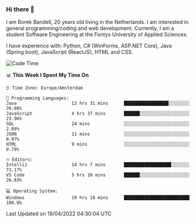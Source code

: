 ### Hi there 👋

I am Borek Bandell, 20 years old living in the Netherlands. I am interested in general programming/coding and web development. Currently, I am a student Software Engineering at the Fontys University of Applied Sciences.

I have experience with: Python, C# (WinForms, ASP.NET Core), Java (Spring boot), JavaScript (ReactJS), HTML and CSS.

<!--START_SECTION:waka-->
![Code Time](http://img.shields.io/badge/Code%20Time-91%20hrs%2020%20mins-blue)

📊 **This Week I Spent My Time On** 

```text
⌚︎ Time Zone: Europe/Amsterdam

💬 Programming Languages: 
Java                     13 hrs 31 mins      █████████████████░░░░░░░░   70.08% 
JavaScript               4 hrs 37 mins       ██████░░░░░░░░░░░░░░░░░░░   23.96% 
SQL                      24 mins             ░░░░░░░░░░░░░░░░░░░░░░░░░   2.09% 
JSON                     11 mins             ░░░░░░░░░░░░░░░░░░░░░░░░░   0.97% 
HTML                     9 mins              ░░░░░░░░░░░░░░░░░░░░░░░░░   0.79%

🔥 Editors: 
IntelliJ                 14 hrs 7 mins       ██████████████████░░░░░░░   73.17% 
VS Code                  5 hrs 10 mins       ██████░░░░░░░░░░░░░░░░░░░   26.83%

💻 Operating System: 
Windows                  19 hrs 18 mins      █████████████████████████   100.0%

```


 Last Updated on 19/04/2022 04:30:04 UTC
<!--END_SECTION:waka-->

<!--**tcBorek2002/tcBorek2002** is a ✨ _special_ ✨ repository because its `README.md` (this file) appears on your GitHub profile.

Here are some ideas to get you started:

- 🔭 I’m currently working on ...
- 🌱 I’m currently learning ...
- 👯 I’m looking to collaborate on ...
- 🤔 I’m looking for help with ...
- 💬 Ask me about ...
- 📫 How to reach me: ...
- 😄 Pronouns: ...
- ⚡ Fun fact: ...
-->

